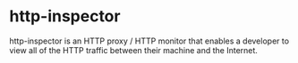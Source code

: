 # http-inspector
http-inspector is an HTTP proxy / HTTP monitor  that enables a developer to view all of the HTTP traffic between their machine and the Internet. 
